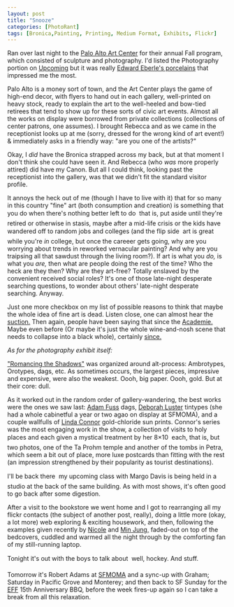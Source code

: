 ```yaml
---
layout: post
title: "Snooze"
categories: [PhotoRant]
tags: [Bronica,Painting, Printing, Medium Format, Exhibits, Flickr]
---
```

Ran over last night to the <a href="http://www.city.palo-alto.ca.us/community-services/ac-index.html" target="_blank">Palo Alto Art Center</a> for their annual Fall program, which consisted of sculpture and photography. I'd listed the Photography portion on <a href="http://upcoming.org/" target="_blank">Upcoming</a> but it was really <a href="http://www.criticalceramics.org/reviews/shows/nc99eber.htm" target="_blank">Edward Eberle's porcelains</a> that impressed me the most.

Palo Alto is a money sort of town, and the Art Center plays the game of high-end decor, with flyers to hand out in each gallery, well-printed on heavy stock, ready to explain the art to the well-heeled and bow-tied retirees that tend to show up for these sorts of civic art events. Almost all the works on display were borrowed from private collections (collections of center patrons, one assumes). I brought Rebecca and as we came in the receptionist looks up at me (sorry, dressed for the wrong kind of art event!) & immediately asks in a friendly way: "are you one of the artists?" 

<!--more-->
Okay, I <i>did</i> have the Bronica strapped across my back, but at that moment I don't think she could have seen it. And Rebecca (who <i>was</i> more properly attired) did have my Canon. But all I could think, looking past the receptionist into the gallery, was that we didn't fit the standard visitor profile.

It annoys the heck out of me (though I have to live with it) that for so many in this country "fine" art (both consumption and creation) is something that you do when there's nothing better left to do &#151; that is, put aside until they're retired or otherwise in stasis, maybe after a mid-life crisis or the kids have wandered off to random jobs and colleges (and the flip side &#151; art is great while you're <i>in</i> college, but once the careeer gets going, why are you worrying about trends in reworked vernacular painting? And why are you traipsing all that sawdust through the living room?). If art is what you <i>do,</i> is what you <i>are,</i> then what are people doing the rest of the time? Who the heck are they then? Why are they art-free? Totally enslaved by the convenient received social roles? It's one of those late-night desperate searching questions, to wonder about others' late-night desperate searching. Anyway.

Just one more checkbox on my list of possible reasons to think that maybe the whole idea of fine art is dead. Listen close, one can almost hear the <a href="http://www.guardian.co.uk/arts/critic/feature/0,1169,637158,00.html" target="_blank">suction.</a> Then again, people have been saying that since the <a href="http://en.wikipedia.org/wiki/Acad%C3%A9mie_de_peinture_et_de_sculpture" target="_blank">Academie.</a> Maybe even before (Or maybe it's just the whole wine-and-nosh scene that needs to collapse into a black whole), certainly <a href="http://www.flatblacknova.com/buszek/DadaSurrealism/DadaSurrReadings/GroszDngr.pdf" target="_blank">since.</a>

<i>As for the photography exhibit itself:</i>

<a href="http://www.city.palo-alto.ca.us/community-services/documents/ac-press05-fallexhibit.pdf" target="_blank">"Romancing the Shadows"</a> was organized around alt-process: Ambrotypes, Orotypes, dags, etc. As sometimes occurs, the largest pieces, impressive and expensive, were also the weakest. Oooh, big paper. Oooh, gold. But at their core: dull. 

As it worked out in the random order of gallery-wandering, the best works were the ones we saw last: <a href="http://www.artcyclopedia.com/artists/fuss_adam.html" target="_blank">Adam Fuss</a> dags, <a href="http://www.lightfactory.org/deborah_luster.htm" target="_blank">Deborah Luster</a> tintypes (she had a whole cabinetful a year or two agao on display at SFMOMA), and a couple wallfulls of <a href="http://www.cmp.ucr.edu/site/exhibitions/women/connor.html">Linda Connor</a> gold-chloride sun prints. Connor's series was the most engaging work in the show, a collection of visits to holy places and each given a mystical treatment by her 8&#215;10 &#151; each, that is, but two photos, one of the Ta Prohm temple and another of the tombs in Petra, which seem a bit out of place, more luxe postcards than fitting with the rest (an impression strengthened by their popularity as tourist destinations).

I'll be back there &#151; my upcoming class with Margo Davis is being held in a studio at the back of the same building. As with most shows, it's often good to go back after some digestion.

After a visit to the bookstore we went home and I got to rearranging all my flickr contacts (the subject of another post, really), doing a little more (okay, a lot more) web exploring & exciting housework, and then, following the examples given recently by <a href="http://www.neekole.com/">Nicole</a> and <a href="http://www.minjungkim.com/">Min Jung,</a> faded-out on top of the bedcovers, cuddled and warmed all the night through by the comforting fan of my still-running laptop.

Tonight it's out with the boys to talk about &#151; well, hockey. And stuff.

Tomorrow it's Robert Adams at <a href="http://www.sfmoma.org/" target="_blank">SFMOMA</a> and a sync-up with Graham; Saturday in Pacific Grove and Monterey; and then back to SF Sunday for the <a href="http://www.eff.org/" target="_blank">EFF</a> 15th Anniversary BBQ, before  the week fires-up again so I can take a break from all this relaxation.
